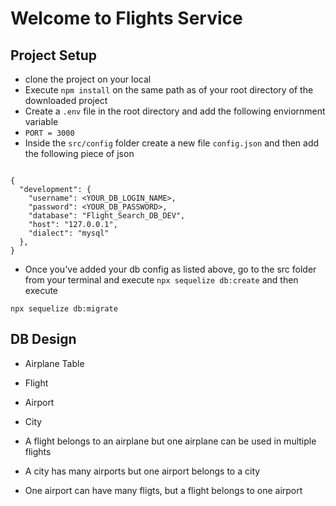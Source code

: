 # Welcome to Flights Service

## Project Setup

- clone the project on your local
- Execute `npm install` on the same path as of your root directory of the downloaded project 
- Create a `.env` file in the root directory and add the following enviornment variable
- `PORT = 3000`
- Inside the `src/config` folder create a new file `config.json` and then add the following piece of json

```

{
  "development": {
    "username": <YOUR_DB_LOGIN_NAME>,
    "password": <YOUR_DB_PASSWORD>,
    "database": "Flight_Search_DB_DEV",
    "host": "127.0.0.1",
    "dialect": "mysql"
  },
}

```
- Once you've added your db config as listed above, go to the src folder from your terminal and execute `npx sequelize db:create` 
and then execute

`npx sequelize db:migrate`


## DB Design
  - Airplane Table
  - Flight
  - Airport
  - City


  - A flight belongs to an airplane but one airplane can be used in multiple flights
  - A city has many airports but one airport belongs to a city
  - One airport can have many fligts, but a flight belongs to one airport
